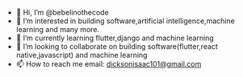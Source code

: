 - 👋 Hi, I’m @bebelinothecode
- 👀 I’m interested in building software,artificial intelligence,machine learning and many more.
- 🌱 I’m currently learning  flutter,django  and machine learning
- 💞️ I’m looking to collaborate on building software(flutter,react native,javascript) and machine learning
- 📫 How to reach me email: dicksonisaac101@gmail.com

<!---
bebelinothecode/bebelinothecode is a ✨ special ✨ repository because its `README.md` (this file) appears on your GitHub profile.
You can click the Preview link to take a look at your changes.
--->
